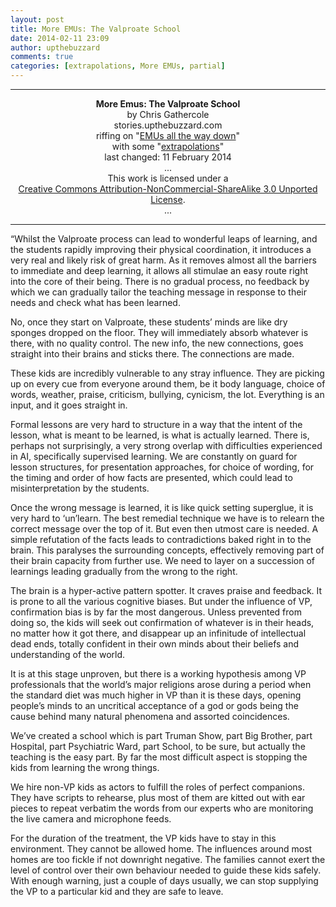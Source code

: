 ```yaml
---
layout: post
title: More EMUs: The Valproate School
date: 2014-02-11 23:09
author: upthebuzzard
comments: true
categories: [extrapolations, More EMUs, partial]
---
```

<hr />

<div style="text-align:center;"><strong>More Emus: The Valproate School</strong></div>

<div style="text-align:center;">by Chris Gathercole</div>

<div style="text-align:center;">stories.upthebuzzard.com</div>

<div style="text-align:center;">riffing on "<a title="Emus all the way down" href="http://stories.upthebuzzard.com/2013/06/29/emus-all-the-way-down/">EMUs all the way down</a>"</div>

<div style="text-align:center;">with some "<a title="Extrapolations" href="http://stories.upthebuzzard.com/predicting-the-present/extrapolations/">extrapolations</a>"</div>

<div style="text-align:center;">last changed: 11 February 2014</div>

<div style="text-align:center;">...</div>

<div style="text-align:center;">This work is licensed under a</div>

<div style="text-align:center;"><a href="http://creativecommons.org/licenses/by-nc-sa/3.0/" rel="license">Creative Commons Attribution-NonCommercial-ShareAlike 3.0 Unported License</a>.</div>

<div style="text-align:center;">...</div>

<hr />

“Whilst the Valproate process can lead to wonderful leaps of learning, and the students rapidly improving their physical coordination, it introduces a very real and likely risk of great harm. As it removes almost all the barriers to immediate and deep learning, it allows all stimulae an easy route right into the core of their being. There is no gradual process, no feedback by which we can gradually tailor the teaching message in response to their needs and check what has been learned.

No, once they start on Valproate, these students’ minds are like dry sponges dropped on the floor. They will immediately absorb whatever is there, with no quality control. The new info, the new connections, goes straight into their brains and sticks there. The connections are made.

These kids are incredibly vulnerable to any stray influence. They are picking up on every cue from everyone around them, be it body language, choice of words, weather, praise, criticism, bullying, cynicism, the lot. Everything is an input, and it goes straight in.

<!--more-->Formal lessons are very hard to structure in a way that the intent of the lesson, what is meant to be learned, is what is actually learned. There is, perhaps not surprisingly, a very strong overlap with difficulties experienced in AI, specifically supervised learning. We are constantly on guard for lesson structures, for presentation approaches, for choice of wording, for the timing and order of how facts are presented, which could lead to misinterpretation by the students.

Once the wrong message is learned, it is like quick setting superglue, it is very hard to ‘un’learn. The best remedial technique we have is to relearn the correct message over the top of it. But even then utmost care is needed. A simple refutation of the facts leads to contradictions baked right in to the brain. This paralyses the surrounding concepts, effectively removing part of their brain capacity from further use. We need to layer on a succession of learnings leading gradually from the wrong to the right.

The brain is a hyper-active pattern spotter. It craves praise and feedback. It is prone to all the various cognitive biases. But under the influence of VP, confirmation bias is by far the most dangerous. Unless prevented from doing so, the kids will seek out confirmation of whatever is in their heads, no matter how it got there, and disappear up an infinitude of intellectual dead ends, totally confident in their own minds about their beliefs and understanding of the world.

It is at this stage unproven, but there is a working hypothesis among VP professionals that the world’s major religions arose during a period when the standard diet was much higher in VP than it is these days, opening people’s minds to an uncritical acceptance of a god or gods being the cause behind many natural phenomena and assorted coincidences.

We’ve created a school which is part Truman Show, part Big Brother, part Hospital, part Psychiatric Ward, part School, to be sure, but actually the teaching is the easy part. By far the most difficult aspect is stopping the kids from learning the wrong things.

We hire non-VP kids as actors to fulfill the roles of perfect companions. They have scripts to rehearse, plus most of them are kitted out with ear pieces to repeat verbatim the words from our experts who are monitoring the live camera and microphone feeds.

For the duration of the treatment, the VP kids have to stay in this environment. They cannot be allowed home. The influences around most homes are too fickle if not downright negative. The families cannot exert the level of control over their own behaviour needed to guide these kids safely. With enough warning, just a couple of days usually, we can stop supplying the VP to a particular kid and they are safe to leave.
